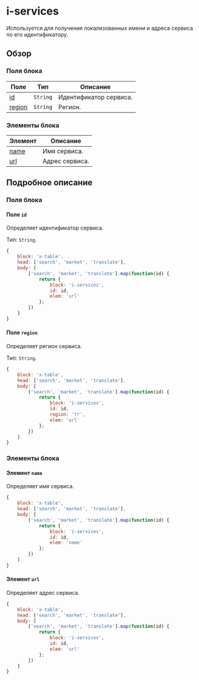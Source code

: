 # i-services

Используется для получения локализованных имени и адреса сервиса по его идентификатору.

## Обзор

### Поля блока

| Поле | Тип | Описание |
| ---- | --- | -------- |
| [id](#field-id) | `String` | Идентификатор сервиса. |
| [region](#field-region) | `String` | Регион. |

<a name="elems"></a>

### Элементы блока

| Элемент | Описание |
| ------- | -------- |
| [name](#elem-name) | Имя сервиса. |
| [url](#elem-url) | Адрес сервиса. |

## Подробное описание

### Поля блока

<a name="field-id"></a>

#### Поле `id`

Определяет идентификатор сервиса.

Тип: `String`.

```js
{
    block: 'x-table',
    head: ['search', 'market', 'translate'],
    body: [
        ['search', 'market', 'translate'].map(function(id) {
            return {
                block: 'i-services',
                id: id,
                elem: 'url'
            };
        })
    ]
}
```

<a name="field-region"></a>

#### Поле `region`

Определяет регион сервиса.

Тип: `String`.

```js
{
    block: 'x-table',
    head: ['search', 'market', 'translate'],
    body: [
        ['search', 'market', 'translate'].map(function(id) {
            return {
                block: 'i-services',
                id: id,
                region: 'tr',
                elem: 'url'
            };
        })
    ]
}
```

### Элементы блока

<a name="elem-name"></a>

#### Элемент `name`

Определяет имя сервиса.

```js
{
    block: 'x-table',
    head: ['search', 'market', 'translate'],
    body: [
        ['search', 'market', 'translate'].map(function(id) {
            return {
                block: 'i-services',
                id: id,
                elem: 'name'
            };
        })
    ]
}
```

<a name="elem-url"></a>

#### Элемент `url`

Определяет адрес сервиса.

```js
{
    block: 'x-table',
    head: ['search', 'market', 'translate'],
    body: [
        ['search', 'market', 'translate'].map(function(id) {
            return {
                block: 'i-services',
                id: id,
                elem: 'url'
            };
        })
    ]
}
```
